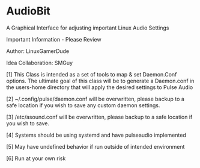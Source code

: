 # AudioBit
A Graphical Interface for adjusting important Linux Audio Settings

Important Information - Please Review

Author: LinuxGamerDude

Idea Collaboration: SMGuy

[1] This Class is intended as a set of tools to map & set Daemon.Conf options.
The ultimate goal of this class will be to generate a Daemon.conf in the users-home
directory that will apply the desired settings to Pulse Audio
	
[2] ~/.config/pulse/daemon.conf will be overwritten, please backup to a safe location if you
wish to save any custom daemon settings.
	
[3] /etc/asound.conf will be overwritten, please backup to a safe location if you wish to save.

[4] Systems should be using systemd and have pulseaudio implemented

[5] May have undefined behavior if run outside of intended environment

[6] Run at your own risk


